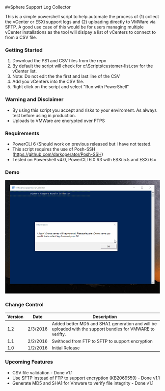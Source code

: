 #vSphere Support Log Collector


This is a simple powershell script to help automate the process of (1) collect the vCenter or ESXi support logs and (2) uploading directly to VMWare via SFTP. A good use case of this would be for users managing multiple vCenter installations as the tool will dislpay a list of vCenters to connect to from a CSV file. 

### Getting Started

1. Download the PS1 and CSV files from the repo
2. By default the script will check for c:\Scripts\customer-list.csv for the vCenter list. 
3. Note: Do not edit the the first and last line of the CSV
4. Add you vCenters into the CSV file.
5. Right click on the script and select "Run with PowerShell"

### Warning and Disclaimer
* By using this script you accept and risks to your enviroment. As always test before using in production.
* Uploads to VMWare are encrypted over FTPS

### Requirements 

* PowerCLI 6 (Should work on previous released but I have not tested. 
* This script requires the use of Posh-SSH (https://github.com/darkoperator/Posh-SSH)
* Tested on Powershell v4.0, PowerCLI 6.0 R3 with ESXi 5.5 and ESXi 6.x

### Demo
![](demo.gif)

### Change Control

| Version | Date | Description
| ------- | -------- | ------------------ |
| 1.2 | 2/3/2016 | Added better MD5 and SHA1 generation and will be uploaded with the support bundles for VMWARE to verifty. 
| 1.1 | 2/2/2016 | Swithced from FTP to SFTP to support encryption
| 1.0 | 1/2/2016 | Initial Release

### Upcoming Features

- CSV file validation - Done v1.1
- Use SFTP instead of FTP to support encryption (KB2069559) - Done v1.1
- Generate MD5 and SHA1 for Vmware to verify file integrity - Done v1.1

